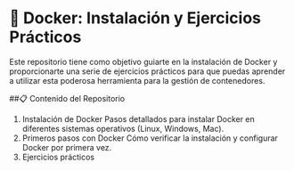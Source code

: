 # 🐳 Docker: Instalación y Ejercicios Prácticos

Este repositorio tiene como objetivo guiarte en la instalación de Docker y proporcionarte una serie de ejercicios prácticos para que puedas aprender a utilizar esta poderosa herramienta para la gestión de contenedores.

##📋 Contenido del Repositorio
1. Instalación de Docker
  Pasos detallados para instalar Docker en diferentes sistemas operativos (Linux, Windows, Mac).
2. Primeros pasos con Docker
  Cómo verificar la instalación y configurar Docker por primera vez.
3. Ejercicios prácticos

